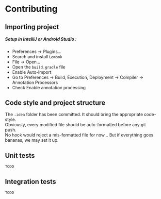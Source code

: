 Contributing
============

## Importing project

##### Setup in IntelliJ or Android Studio :

- Preferences → Plugins...
- Search and install `Lombok`
- File → Open...
- Open the `build.gradle` file
- Enable Auto-import
- Go to Preferences → Build, Execution, Deployment → Compiler → Annotation Processors
- Check Enable annotation processing


## Code style and project structure

The `.idea` folder has been committed. It should bring the appropriate code-style.  
Obviously, every modified file should be auto-formatted before any git push.  
No hook would reject a mis-formatted file for now... But if everything goes bananas, we may set it up.


## Unit tests

`TODO`


## Integration tests

`TODO`

